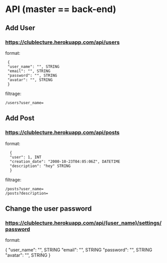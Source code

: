 # API (master == back-end)

## Add User
### https://clublecture.herokuapp.com/api/users

  format:

     {
     "user_name": "", STRING
     "email": "", STRING
     "password": "", STRING
     "avatar": "", STRING
     }

filtrage:

    /users?user_name=

## Add Post
### https://clublecture.herokuapp.com/api/posts

  format:

      {
      "user": 1, INT
      "creation_date": "2000-10-23T04:05:06Z", DATETIME
      "description": "hey" STRING
      }

filtrage:  

    /posts?user_name=
    /posts?description=  

## Change the user password
### https://clublecture.herokuapp.com/api/(user_name)/settings/password

format:

   {
   "user_name": "", STRING
   "email": "", STRING
   "password": "", STRING
   "avatar": "", STRING
   }
